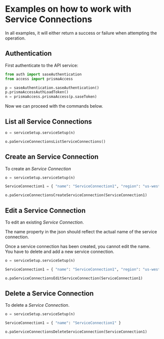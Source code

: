 # Examples on how to work with Service Connections
In all examples, it will either return a success or failure when attempting the operation.

## Authentication
First authenticate to the API service:
```python
from auth import saseAuthentication
from access import prismaAccess

p = saseAuthentication.saseAuthentication()
p.prismaAccessAuthLoadToken()
n = prismaAccess.prismaAccess(p.saseToken)
```

Now we can proceed with the commands below.

## List all Service Connections
```python
o = serviceSetup.serviceSetup(n)

o.paServiceConnectionsListServiceConnections()
```


## Create an Service Connection
To create an _Service Connection_
```python
o = serviceSetup.serviceSetup(n)

ServiceConnection1 = { "name": "ServiceConnection1", "region": "us-west-2", "ipsec_tunnel": "Docker_Net", "subnets": [ "192.168.199.0/24" ] }

o.paServiceConnectionsCreateServiceConnection(ServiceConnection1)
```

## Edit a Service Connection
To edit an existing _Service Connection_. 

The name property in the json should reflect the actual name of the service connection.

Once a service connection has been created, you cannot edit the name. You have to delete and add a new service connection.
```python
o = serviceSetup.serviceSetup(n)

ServiceConnection1 = { "name": "ServiceConnection1", "region": "us-west-2", "ipsec_tunnel": "Docker_Net", "subnets": [ "192.168.190.0/24" ] }

o.paServiceConnectionsEditServiceConnection(ServiceConnection1)
```

## Delete a Service Connection
To delete a _Service Connection_. 

```python
o = serviceSetup.serviceSetup(n)

ServiceConnection1 = { "name": "ServiceConnection1" }

o.paServiceConnectionsDeleteServiceConnection(ServiceConnection1)
```